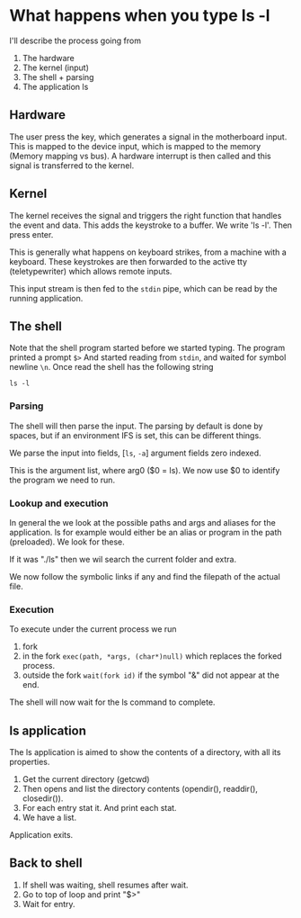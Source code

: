 # What happens when you type ls -l

I'll describe the process going from

1. The hardware
1. The kernel (input)
1. The shell + parsing
1. The application ls

## Hardware

The user press the key, which generates a signal in the motherboard input. This is mapped to the device input, which is mapped to the memory (Memory mapping vs bus). A hardware interrupt is then called and this signal is transferred to the kernel.

## Kernel

The kernel receives the signal and triggers the right function that handles the event and data. This adds the keystroke to a buffer. We write 'ls -l'. Then press enter.

This is generally what happens on keyboard strikes, from a machine with a keyboard. These keystrokes are then forwarded to the active tty (teletypewriter) which allows remote inputs.

This input stream is then fed to the `stdin` pipe, which can be read by the running application.

## The shell

Note that the shell program started before we started typing. The program printed a prompt
`$>`
And started reading from `stdin`, and waited for symbol newline `\n`. Once read the shell has the following string

```string
ls -l
```

### Parsing

The shell will then parse the input. The parsing by default is done by spaces, but if an environment IFS is set, this can be different things.

We parse the input into fields,
[`ls`, `-a`] argument fields zero indexed.

This is the argument list, where arg0 ($0 = ls).
We now use $0 to identify the program we need to run.

### Lookup and execution

In general the we look at the possible paths and args and aliases for the application. ls for example would either be an alias or program in the path (preloaded). We look for these.

If it was "./ls" then we wil search the current folder and extra.

We now follow the symbolic links if any and find the filepath of the actual file.

### Execution

To execute under the current process we run

1. fork
1. in the fork `exec(path, *args, (char*)null)` which replaces the forked process.
1. outside the fork `wait(fork id)` if the symbol "&" did not appear at the end.

The shell will now wait for the ls command to complete.

## ls application

The ls application is aimed to show the contents of a directory, with all its properties.

1. Get the current directory (getcwd)
1. Then opens and list the directory contents (opendir(), readdir(), closedir()).
1. For each entry stat it. And print each stat.
1. We have a list.

Application exits.

## Back to shell

1. If shell was waiting, shell resumes after wait.
1. Go to top of loop and print "$>"
1. Wait for entry.
